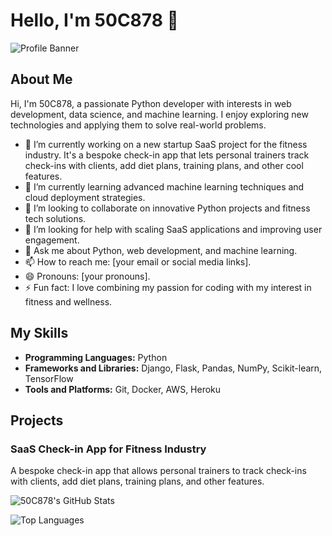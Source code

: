# Hello, I'm 50C878 👋

![Profile Banner](URL_TO_YOUR_BANNER_IMAGE)

## About Me

Hi, I'm 50C878, a passionate Python developer with interests in web development, data science, and machine learning. I enjoy exploring new technologies and applying them to solve real-world problems.

- 🔭 I’m currently working on a new startup SaaS project for the fitness industry. It's a bespoke check-in app that lets personal trainers track check-ins with clients, add diet plans, training plans, and other cool features.
- 🌱 I’m currently learning advanced machine learning techniques and cloud deployment strategies.
- 👯 I’m looking to collaborate on innovative Python projects and fitness tech solutions.
- 🤔 I’m looking for help with scaling SaaS applications and improving user engagement.
- 💬 Ask me about Python, web development, and machine learning.
- 📫 How to reach me: [your email or social media links].
- 😄 Pronouns: [your pronouns].
- ⚡ Fun fact: I love combining my passion for coding with my interest in fitness and wellness.

## My Skills

- **Programming Languages:** Python
- **Frameworks and Libraries:** Django, Flask, Pandas, NumPy, Scikit-learn, TensorFlow
- **Tools and Platforms:** Git, Docker, AWS, Heroku

## Projects

### SaaS Check-in App for Fitness Industry
A bespoke check-in app that allows personal trainers to track check-ins with clients, add diet plans, training plans, and other features.

![50C878's GitHub Stats](https://github-readme-stats.vercel.app/api?username=50C878&show_icons=true&theme=radical)

![Top Languages](https://github-readme-stats.vercel.app/api/top-langs/?username=50C878&layout=compact&theme=radical)
